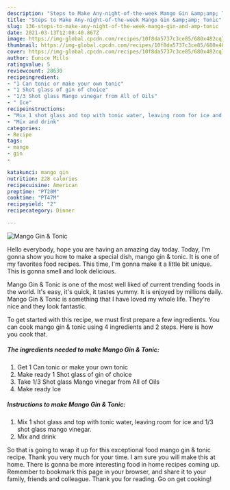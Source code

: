 ```yaml
---
description: "Steps to Make Any-night-of-the-week Mango Gin &amp;amp; Tonic"
title: "Steps to Make Any-night-of-the-week Mango Gin &amp;amp; Tonic"
slug: 136-steps-to-make-any-night-of-the-week-mango-gin-and-amp-tonic
date: 2021-03-13T12:08:40.867Z
image: https://img-global.cpcdn.com/recipes/10f8da5737c3ce85/680x482cq70/mango-gin-tonic-recipe-main-photo.jpg
thumbnail: https://img-global.cpcdn.com/recipes/10f8da5737c3ce85/680x482cq70/mango-gin-tonic-recipe-main-photo.jpg
cover: https://img-global.cpcdn.com/recipes/10f8da5737c3ce85/680x482cq70/mango-gin-tonic-recipe-main-photo.jpg
author: Eunice Mills
ratingvalue: 5
reviewcount: 28630
recipeingredient:
- "1 Can tonic or make your own tonic"
- "1 Shot glass of gin of choice"
- "1/3 Shot glass Mango vinegar from All of Oils"
- " Ice"
recipeinstructions:
- "Mix 1 shot glass and top with tonic water, leaving room for ice and 1/3 shot glass mango vinegar."
- "Mix and drink"
categories:
- Recipe
tags:
- mango
- gin
- 

katakunci: mango gin  
nutrition: 228 calories
recipecuisine: American
preptime: "PT20M"
cooktime: "PT47M"
recipeyield: "2"
recipecategory: Dinner

---
```



![Mango Gin &amp; Tonic](https://img-global.cpcdn.com/recipes/10f8da5737c3ce85/680x482cq70/mango-gin-tonic-recipe-main-photo.jpg)

Hello everybody, hope you are having an amazing day today. Today, I'm gonna show you how to make a special dish, mango gin &amp; tonic. It is one of my favorites food recipes. This time, I'm gonna make it a little bit unique. This is gonna smell and look delicious.

Mango Gin &amp; Tonic is one of the most well liked of current trending foods in the world. It's easy, it's quick, it tastes yummy. It is enjoyed by millions daily. Mango Gin &amp; Tonic is something that I have loved my whole life. They're nice and they look fantastic.




To get started with this recipe, we must first prepare a few ingredients. You can cook mango gin &amp; tonic using 4 ingredients and 2 steps. Here is how you cook that.

<!--inarticleads1-->

##### The ingredients needed to make Mango Gin &amp; Tonic:

1. Get 1 Can tonic or make your own tonic
1. Make ready 1 Shot glass of gin of choice
1. Take 1/3 Shot glass Mango vinegar from All of Oils
1. Make ready  Ice




<!--inarticleads2-->

##### Instructions to make Mango Gin &amp; Tonic:

1. Mix 1 shot glass and top with tonic water, leaving room for ice and 1/3 shot glass mango vinegar.
1. Mix and drink




So that is going to wrap it up for this exceptional food mango gin &amp; tonic recipe. Thank you very much for your time. I am sure you will make this at home. There is gonna be more interesting food in home recipes coming up. Remember to bookmark this page in your browser, and share it to your family, friends and colleague. Thank you for reading. Go on get cooking!
